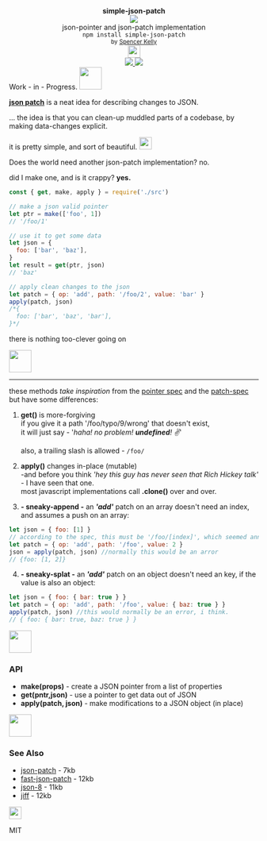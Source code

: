 <div align="center">
  <div><b>simple-json-patch</b></div>
  <img src="https://user-images.githubusercontent.com/399657/68222691-6597f180-ffb9-11e9-8a32-a7f38aa8bded.png"/>
  <div>json-pointer and json-patch implementation</div>
  <div><code>npm install simple-json-patch</code></div>
  <div align="center">
    <sub>
      by
      <a href="https://spencermounta.in/">Spencer Kelly</a>
    </sub>
  </div>
  <img height="25px" src="https://user-images.githubusercontent.com/399657/68221862-17ceb980-ffb8-11e9-87d4-7b30b6488f16.png"/>
</div>

<div align="center">
  <div>
    <a href="https://npmjs.org/package/simple-json-patch">
     <img src="https://img.shields.io/npm/v/simple-json-patch.svg?style=flat-square" />
    </a>
    <a href="https://bundlephobia.com/result?p=simple-json-patch">
      <img src="https://badge-size.herokuapp.com/spencermountain/simple-json-patch/master/builds/simple-json-patch.min.js" />
    </a>
  </div>
</div>
Work - in - Progress.
<!-- spacer -->
<img height="45px" src="https://user-images.githubusercontent.com/399657/68221862-17ceb980-ffb8-11e9-87d4-7b30b6488f16.png"/>

**[json patch](http://jsonpatch.com/)** is a neat idea for describing changes to JSON.

... the idea is that you can clean-up muddled parts of a codebase, by making data-changes explicit.

it is pretty simple, and sort of beautiful.
<img height="25px" src="https://user-images.githubusercontent.com/399657/68221862-17ceb980-ffb8-11e9-87d4-7b30b6488f16.png"/>

Does the world need another json-patch implementation? no.

did I make one, and is it crappy? **yes.**

```js
const { get, make, apply } = require('./src')

// make a json valid pointer
let ptr = make(['foo', 1])
// '/foo/1'

// use it to get some data
let json = {
  foo: ['bar', 'baz'],
}
let result = get(ptr, json)
// 'baz'

// apply clean changes to the json
let patch = { op: 'add', path: '/foo/2', value: 'bar' }
apply(patch, json)
/*{
  foo: ['bar', 'baz', 'bar'],
}*/
```

there is nothing too-clever going on

<!-- spacer -->
<img height="45px" src="https://user-images.githubusercontent.com/399657/68221862-17ceb980-ffb8-11e9-87d4-7b30b6488f16.png"/>

---

these methods _take inspiration_ from the [pointer spec](https://datatracker.ietf.org/doc/html/rfc6901)
and the [patch-spec](https://datatracker.ietf.org/doc/html/rfc6902) but have some differences:

1. **get()** is more-forgiving<br/>
   if you give it a path '/foo/typo/9/wrong' that doesn't exist,<br/>
   it will just say - '_haha! no problem! **undefined**! ✌_'

   also, a trailing slash is allowed - `/foo/`

2. **apply()** changes in-place (mutable)<br/>
   -and before you think _'hey this guy has never seen that Rich Hickey talk'_ - I have seen that one.<br/>
   most javascript implementations call **.clone()** over and over.<br/>

3. **- sneaky-append -** an **_'add'_** patch on an array doesn't need an index, and assumes a push on an array:

```js
let json = { foo: [1] }
// according to the spec, this must be '/foo/[index]', which seemed annoying
let patch = { op: 'add', path: '/foo', value: 2 }
json = apply(patch, json) //normally this would be an arror
// {foo: [1, 2]}
```

4. **- sneaky-splat -** an **_'add'_** patch on an object doesn't need an key, if the value is also an object:

```js
let json = { foo: { bar: true } }
let patch = { op: 'add', path: '/foo', value: { baz: true } }
apply(patch, json) //this would normally be an error, i think.
// { foo: { bar: true, baz: true } }
```

<img height="45px" src="https://user-images.githubusercontent.com/399657/68221862-17ceb980-ffb8-11e9-87d4-7b30b6488f16.png"/>

### API

- **make(props)** - create a JSON pointer from a list of properties
- **get(pntr,json)** - use a pointer to get data out of JSON
- **apply(patch, json)** - make modifications to a JSON object (in place)

<img height="45px" src="https://user-images.githubusercontent.com/399657/68221862-17ceb980-ffb8-11e9-87d4-7b30b6488f16.png"/>

### See Also

- [json-patch](https://github.com/dharmafly/jsonpatch.js) - 7kb
- [fast-json-patch](https://github.com/Starcounter-Jack/JSON-Patch/blob/master/dist/fast-json-patch.min.js) - 12kb
- [json-8](https://github.com/sonnyp/JSON8/tree/master/packages/patch) - 11kb
- [jiff](https://github.com/cujojs/jiff) - 12kb

<img height="25px" src="https://user-images.githubusercontent.com/399657/68221862-17ceb980-ffb8-11e9-87d4-7b30b6488f16.png"/>

MIT
